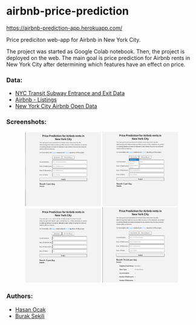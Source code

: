 # airbnb-price-prediction

https://airbnb-prediction-app.herokuapp.com/

Price prediciton web-app for Airbnb in New York City.

The project was started as Google Colab notebook. Then, the project is deployed on the web. The main goal is price prediction for Airbnb rents in New York City after determining which features have an effect on price. 

### Data:
- [NYC Transit Subway Entrance and Exit Data](https://data.ny.gov/Transportation/NYC-Transit-Subway-Entrance-And-Exit-Data/i9wp-a4ja/data)
- [Airbnb - Listings](https://data.ny.gov/Transportation/NYC-Transit-Subway-Entrance-And-Exit-Data/i9wp-a4ja/data)
- [New York City Airbnb Open Data](https://www.kaggle.com/dgomonov/new-york-city-airbnb-open-data)

### Screenshots:
<p align = "center">
  <img src="screenshots/main-page.png" width="200" />
  <img src="screenshots/main-page-selectbox.png" width="200" /> 
  <img src="screenshots/main-page-prediction.png" width="200" />
  <img src="screenshots/result-page.png" width="200" />
</p>

### Authors:
- [Hasan Ocak](https://github.com/ocakhasan)
- [Burak Sekili](https://github.com/buraksekili)
